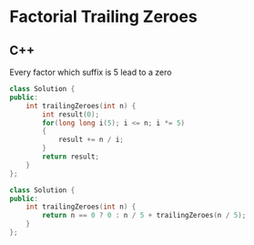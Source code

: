 Factorial Trailing Zeroes
==========

## C++

Every factor which suffix is 5 lead to a zero

```cpp
class Solution {
public:
    int trailingZeroes(int n) {
        int result(0);
        for(long long i(5); i <= n; i *= 5)
        {
            result += n / i;
        }
        return result;
    }
};
```

```cpp
class Solution {
public:
    int trailingZeroes(int n) {
        return n == 0 ? 0 : n / 5 + trailingZeroes(n / 5);
    }
};
```
